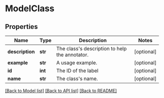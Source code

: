 # ModelClass

## Properties
Name | Type | Description | Notes
------------ | ------------- | ------------- | -------------
**description** | **str** | The class&#39;s description to help the annotator. | [optional] 
**example** | **str** | A usage example. | [optional] 
**id** | **int** | The ID of the label | [optional] 
**name** | **str** | The class&#39;s name. | [optional] 

[[Back to Model list]](../README.md#documentation-for-models) [[Back to API list]](../README.md#documentation-for-api-endpoints) [[Back to README]](../README.md)


